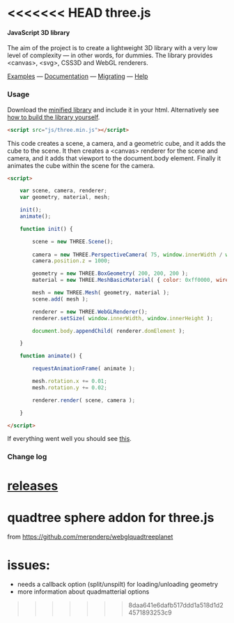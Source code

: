 <<<<<<< HEAD
three.js
========

#### JavaScript 3D library ####

The aim of the project is to create a lightweight 3D library with a very low level of complexity — in other words, for dummies. The library provides &lt;canvas&gt;, &lt;svg&gt;, CSS3D and WebGL renderers.

[Examples](http://threejs.org/examples/) — [Documentation](http://threejs.org/docs/) — [Migrating](https://github.com/mrdoob/three.js/wiki/Migration) — [Help](http://stackoverflow.com/questions/tagged/three.js)


### Usage ###

Download the [minified library](http://threejs.org/build/three.min.js) and include it in your html.
Alternatively see [how to build the library yourself](https://github.com/mrdoob/three.js/wiki/build.py,-or-how-to-generate-a-compressed-Three.js-file).

```html
<script src="js/three.min.js"></script>
```

This code creates a scene, a camera, and a geometric cube, and it adds the cube to the scene. It then creates a &lt;canvas&gt; renderer for the scene and camera, and it adds that viewport to the document.body element. Finally it animates the cube within the scene for the camera.

```html
<script>

	var scene, camera, renderer;
	var geometry, material, mesh;

	init();
	animate();

	function init() {

		scene = new THREE.Scene();
		
		camera = new THREE.PerspectiveCamera( 75, window.innerWidth / window.innerHeight, 1, 10000 );
		camera.position.z = 1000;

		geometry = new THREE.BoxGeometry( 200, 200, 200 );
		material = new THREE.MeshBasicMaterial( { color: 0xff0000, wireframe: true } );

		mesh = new THREE.Mesh( geometry, material );
		scene.add( mesh );

		renderer = new THREE.WebGLRenderer();
		renderer.setSize( window.innerWidth, window.innerHeight );

		document.body.appendChild( renderer.domElement );

	}

	function animate() {

		requestAnimationFrame( animate );

		mesh.rotation.x += 0.01;
		mesh.rotation.y += 0.02;

		renderer.render( scene, camera );

	}

</script>
```
If everything went well you should see [this](http://jsfiddle.net/f17Lz5ux/).

### Change log ###

[releases](https://github.com/mrdoob/three.js/releases)
=======
# quadtree sphere addon for three.js

from https://github.com/merpnderp/webglquadtreeplanet

# issues:
* needs a callback option (split/unspilt) for loading/unloading geometry
* more information about quadmatterial options
>>>>>>> 8daa641e6dafb517ddd1a518d1d24571893253c9
